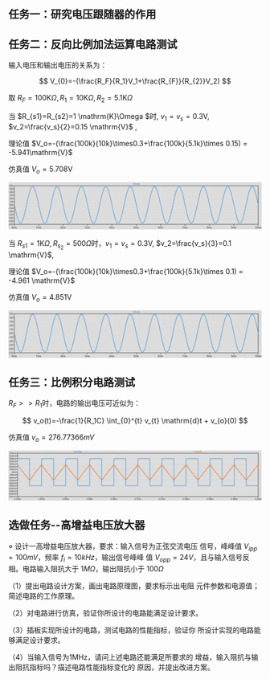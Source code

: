 ## 任务一：研究电压跟随器的作用



## 任务二：反向比例加法运算电路测试
输入电压和输出电压的关系为：

$$
V_{0}=-(\frac{R_F}{R_1}V_1+\frac{R_{F}}{R_{2}}V_2)
$$

取 $R_F=100 \mathrm{K}\Omega, R_1=10 \mathrm{K} \Omega, R_2=5.1{\mathrm{K}}\Omega$

当 $R_{s1}=R_{s2}=1 \mathrm{K}\Omega $时, $v_1=v_{s}=0.3\mathrm{V}$, $v_2=\frac{v_s}{2}=0.15 \mathrm{V}$ ,

理论值 $V_o=-(\frac{100k}{10k}\times0.3+\frac{100k}{5.1k}\times 0.15) = -5.941\mathrm{V}$

仿真值 $V_{o}=5.708 \mathrm{V}$


![反向比例加法-Rs2=1k](attachments/反向比例加法-Rs2=1k.png)

当 $R_{s1}=1\mathrm{K}\Omega, R_{s_2}=500\Omega$时，$v_1=v_{s}=0.3 \mathrm{V}$, $v_2=\frac{v_s}{3}=0.1 \mathrm{V}$,

理论值 $V_o=-(\frac{100k}{10k}\times0.3+\frac{100k}{5.1k}\times 0.1) = -4.961 \mathrm{V}$

仿真值 $V_{o}=4.851 \mathrm{V}$

![反向比例加法-Rs2=500](attachments/反向比例加法-Rs2=500.png)

## 任务三：比例积分电路测试

$R_F>>R_1$时，电路的输出电压可近似为：

$$
v_o(t)=-\frac{1}{R_1C} \int_{0}^{t} v_{t} \mathrm{d}t + v_{o}(0)
$$

仿真值 $v_{o}=276.77366mV$

![积分器波形](attachments/积分器波形.png)




## 选做任务--高增益电压放大器

$\diamond$ 设计一高增益电压放大器，要求：输入信号为正弦交流电压
信号，峰峰值 $V_{ipp}=100mV$，频率 $f_i=10kHz$，输出信号峰峰
值 $V_{opp}=24V$，且与输入信号反相。电路输入阻抗大于 $1M\Omega$，输出阻抗小于 $100\Omega$

（1）提出电路设计方案，画出电路原理图，要求标示出电阻
元件参数和电源值；简述电路的工作原理。

（2）对电路进行仿真，验证你所设计的电路能满足设计要求。

（3）插板实现所设计的电路，测试电路的性能指标，验证你
所设计实现的电路能够满足设计要求。

（4）当输入信号为1MHz，请问上述电路还能满足所要求的
增益，输入阻抗与输出阻抗指标吗？描述电路性能指标变化的
原因，并提出改进方案。

